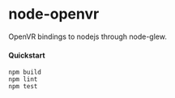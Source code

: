 # node-openvr
OpenVR bindings to nodejs through node-glew.

#### Quickstart
```
npm build
npm lint
npm test
```
